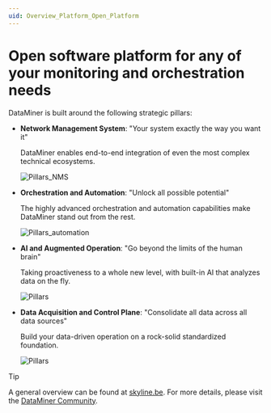 ```yaml
---
uid: Overview_Platform_Open_Platform
---
```


# Open software platform for any of your monitoring and orchestration needs

DataMiner is built around the following strategic pillars:

- **Network Management System**: "Your system exactly the way you want it"

  DataMiner enables end-to-end integration of even the most complex technical ecosystems.

  ![Pillars_NMS](~/dataminer-overview/images/DA_pillars_NMS.jpg)

- **Orchestration and Automation**: "Unlock all possible potential"

  The highly advanced orchestration and automation capabilities make DataMiner stand out from the rest.

  ![Pillars_automation](~/dataminer-overview/images/DA_pillars_automation.jpg)

- **AI and Augmented Operation**: "Go beyond the limits of the human brain"

  Taking proactiveness to a whole new level, with built-in AI that analyzes data on the fly.

  ![Pillars](~/dataminer-overview/images/DA_pillars_AI.jpg)

- **Data Acquisition and Control Plane**: "Consolidate all data across all data sources"
  
  Build your data-driven operation on a rock-solid standardized foundation.

  ![Pillars](~/dataminer-overview/images/DA_pillars_controlplane.jpg)

> [!TIP]
> A general overview can be found at [skyline.be](https://skyline.be). For more details, please visit the [DataMiner Community](https://community.dataminer.services).
